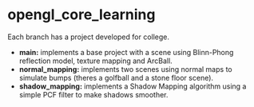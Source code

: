 # opengl_core_learning
Each branch has a project developed for college.<br>
- **main:** implements a base project with a scene using Blinn-Phong reflection model, texture mapping and ArcBall.<br>
- **normal_mapping:** implements two scenes using normal maps to simulate bumps (theres a golfball and a stone floor scene).<br>
- **shadow_mapping:** implements a Shadow Mapping algorithm using a simple PCF filter to make shadows smoother.
